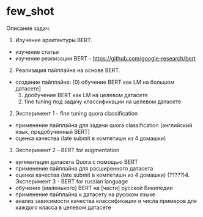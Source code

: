 # few_shot

Описание задач:

1. Изучение архитектуры BERT.
- изучение статьи
- изучение реализации BERT - https://github.com/google-research/bert
2. Реализация пайплайна на основе BERT.
- создание пайплайна: 
	[0) обучение BERT как LM на большом датасете]
	1) дообучение BERT как LM на целевом датасете 
	2) fine tuning под задачу классификации на целевом датасете 
2. Эксперимент 1 - fine tuning quora classification
- применение пайплайна для задачи quora classification (английский язык, предобученный BERT)
- оценка качества (late submit в компетишн из 4 домашки)
3. Эксперимент 2 - BERT for augmentation
- аугментация датасета Quora с помощью BERT
- применение пайплайна для расширенного датасета
- оценка качества (late submit в компетишн из 4 домашки)
(?????)4. Эксперимент 3 - BERT for russian language
- обучение [маленького] BERT на [части] русской Википедии
- применение пайплайна к датасету на русском языке
- анализ зависимости качества классификации и числа примеров для каждого класса в целевом датасете